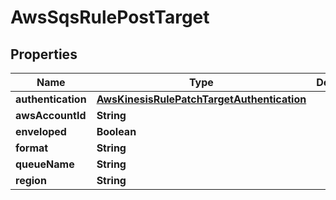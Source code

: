 

# AwsSqsRulePostTarget


## Properties

| Name | Type | Description | Notes |
|------------ | ------------- | ------------- | -------------|
|**authentication** | [**AwsKinesisRulePatchTargetAuthentication**](AwsKinesisRulePatchTargetAuthentication.md) |  |  |
|**awsAccountId** | **String** |  |  |
|**enveloped** | **Boolean** |  |  [optional] |
|**format** | **String** |  |  [optional] |
|**queueName** | **String** |  |  |
|**region** | **String** |  |  |



